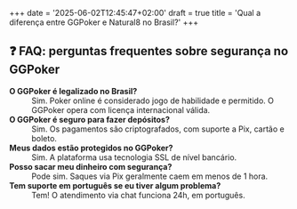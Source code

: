 +++
date = '2025-06-02T12:45:47+02:00'
draft = true
title = 'Qual a diferença entre GGPoker e Natural8 no Brasil?'
+++

<section>

<h2>❓ FAQ: perguntas frequentes sobre segurança no GGPoker</h2>

<dl>
  <dt><strong>O GGPoker é legalizado no Brasil?</strong></dt>
  <dd>Sim. Poker online é considerado jogo de habilidade e permitido. O GGPoker opera com licença internacional válida.</dd>

  <dt><strong>O GGPoker é seguro para fazer depósitos?</strong></dt>
  <dd>Sim. Os pagamentos são criptografados, com suporte a Pix, cartão e boleto.</dd>

  <dt><strong>Meus dados estão protegidos no GGPoker?</strong></dt>
  <dd>Sim. A plataforma usa tecnologia SSL de nível bancário.</dd>

  <dt><strong>Posso sacar meu dinheiro com segurança?</strong></dt>
  <dd>Pode sim. Saques via Pix geralmente caem em menos de 1 hora.</dd>

  <dt><strong>Tem suporte em português se eu tiver algum problema?</strong></dt>
  <dd>Tem! O atendimento via chat funciona 24h, em português.</dd>
</dl>

</section>

